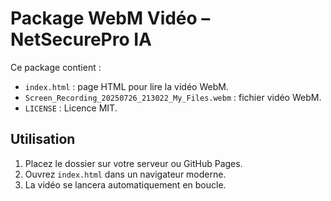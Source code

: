 # Package WebM Vidéo – NetSecurePro IA

Ce package contient :
- `index.html` : page HTML pour lire la vidéo WebM.
- `Screen_Recording_20250726_213022_My_Files.webm` : fichier vidéo WebM.
- `LICENSE` : Licence MIT.

## Utilisation

1. Placez le dossier sur votre serveur ou GitHub Pages.
2. Ouvrez `index.html` dans un navigateur moderne.
3. La vidéo se lancera automatiquement en boucle.

